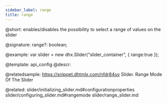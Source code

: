 ```yaml
---
sidebar_label: range
title: range
---          
```


@short: enables/disables the possibility to select a range of values on the slider

@signature: range?: boolean;

@example: 
var slider = new dhx.Slider("slider_container", { 
    range:true
});

@template:	api_config
@descr: 

@relatedsample: https://snippet.dhtmlx.com/nfdr84oy	Slider. Range Mode Of The Slider

@related:
slider/initializing_slider.md#configurationproperties
slider/configuring_slider.md#rangemode
slider/range_slider.md
